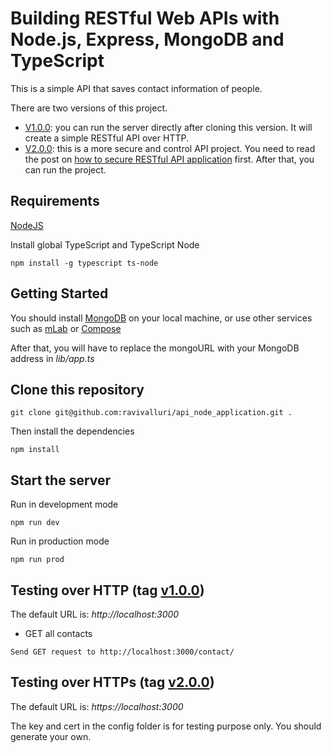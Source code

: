 # Building RESTful Web APIs with Node.js, Express, MongoDB and TypeScript

This is a simple API that saves contact information of people.

There are two versions of this project.

- [V1.0.0](https://github.com/ravivalluri/api_node_application/tree/v1.0.0): you can run the server directly after cloning this version. It will create a simple RESTful API over HTTP.
- [V2.0.0](https://github.com/ravivalluri/api_node_application/tree/v2.0.0): this is a more secure and control API project. You need to read the post on [how to secure RESTful API application](https://itnext.io/building-restful-web-apis-with-node-js-express-mongodb-and-typescript-part-5-a80e5a7f03db) first. After that, you can run the project.

## Requirements

[NodeJS](https://nodejs.org/en/)

Install global TypeScript and TypeScript Node

```
npm install -g typescript ts-node
```

## Getting Started

You should install [MongoDB](https://docs.mongodb.com/manual/administration/install-community/) on your local machine, or use other services such as [mLab](https://mlab.com/) or [Compose](https://www.compose.com/compare/mongodb)

After that, you will have to replace the mongoURL with your MongoDB address in _lib/app.ts_

## Clone this repository

```
git clone git@github.com:ravivalluri/api_node_application.git .
```

Then install the dependencies

```
npm install
```

## Start the server

Run in development mode

```
npm run dev
```

Run in production mode

```
npm run prod
```

## Testing over HTTP (tag [v1.0.0](https://github.com/ravivalluri/api_node_application/tree/v1.0.0))

The default URL is: _http://localhost:3000_

- GET all contacts

```
Send GET request to http://localhost:3000/contact/
```

## Testing over HTTPs (tag [v2.0.0](https://github.com/ravivalluri/api_node_application/tree/v2.0.0))

The default URL is: _https://localhost:3000_

The key and cert in the config folder is for testing purpose only. You should generate your own.
